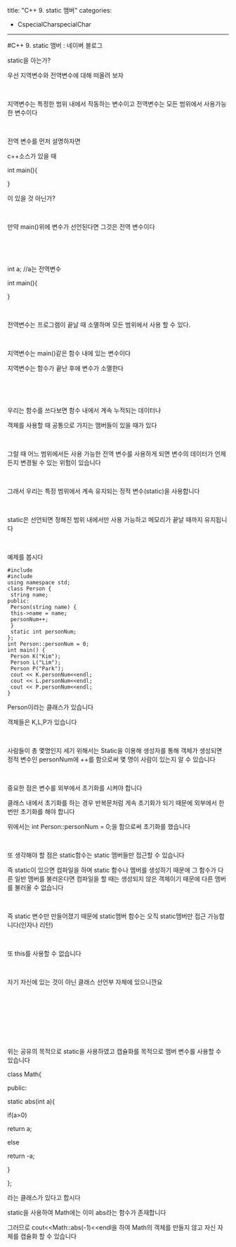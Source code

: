 title: "C++ 9. static 맴버"
categories:
 - CspecialCharspecialChar
---
#C++ 9. static 맴버 : 네이버 블로그







static을 아는가?

우선 지역변수와 전역변수에 대해 떠올려 보자

​

지역변수는 특정한 범위 내에서 작동하는 변수이고 전역변수는 모든 범위에서 사용가능한 변수이다

​

전역 변수를 먼저 설명하자면

 c++소스가 있을 때

int main(){

}

이 있을 것 아닌가?

​

만약 main()위에 변수가 선언된다면 그것은 전역 변수이다

​

​

int a; //a는 전역변수

int main(){

}

​

전역변수는 프로그램이 끝날 때 소멸하며 모든 범위에서 사용 할 수 있다.

​

지역변수는 main()같은 함수 내에 있는 변수이다

지역변수는 함수가 끝난 후에 변수가 소멸한다

​

​

우리는 함수를 쓰다보면 함수 내에서 계속 누적되는 데이터나

객체를 사용할 때 공통으로 가지는 맴버들이 있을 때가 있다

​

그럴 때 어느 범위에서든 사용 가능한 전역 변수를 사용하게 되면 변수의 데이터가 언제든지 변경될 수 있는 위험이 있습니다

​

그래서 우리는 특정 범위에서 계속 유지되는 정적 변수(static)을 사용합니다

​

static은 선언되면 정해진 범위 내에서만 사용 가능하고 메모리가 끝날 때까지 유지됩니다

​

예제를 봅시다




 




```
#include
#include
using namespace std;
class Person {
 string name;
public:
 Person(string name) {
 this->name = name;
 personNum++;
 }
 static int personNum;
};
int Person::personNum = 0;
int main() {
 Person K("Kim");
 Person L("Lim");
 Person P("Park");
 cout << K.personNum<<endl;
 cout << L.personNum<<endl;
 cout << P.personNum<<endl;
}
```





 


Person이라는 클래스가 있습니다

객체들은 K,L,P가 있습니다

​

사람들이 총 몇명인지 세기 위해서는 Static을 이용해 생성자를 통해 객체가 생성되면 정적 변수인 personNum에 ++를 함으로써 몇 명이 사람이 있는지 알 수 있습니다

​

중요한 점은 변수를 외부에서 초기화를 시켜야 합니다

클래스 내에서 초기화를 하는 경우 반복문처럼 게속 초기화가 되기 때문에 외부에서 한번만 초기화를 해야 합니다

위에서는 int Person::personNum = 0;을 함으로써 초기화를 했습니다

​

또 생각해야 할 점은 static함수는 static 맴버들만 접근할 수 있습니다

즉 static이 있으면 컴파일을 하며 static 함수나 맴버를 생성하기 때문에 그 함수가 다른 일반 맴버를 불러온다면 컴파일을 할 때는 생성되지 않은 객체이기 때문에 다른 맴버를 불러올 수 없습니다

​

즉 static 변수만 만들어졌기 때문에 static맴버 함수는 오직 static맴버만 접근 가능합니다(인자나 리턴)

​

또 this를 사용할 수 없습니다

​

자기 자신에 있는 것이 아닌 클래스 선언부 자체에 있으니깐요

​

​

​

​

위는 공유의 목적으로 static을 사용하였고 캡슐화를 목적으로 맴버 변수를 사용할 수 있습니다

class Math{

public:

 static abs(int a){

 if(a>0)

 return a;

 else 

 return -a; 

 }

};

라는 클래스가 있다고 합시다

static을 사용하여 Math에는 이미 abs라는 함수가 존재합니다

그러므로 cout<<Math::abs(-1)<<endl을 하여 Math의 객체를 만들지 않고 자신 자체를 캡슐화 할 수 있습니다

​

​